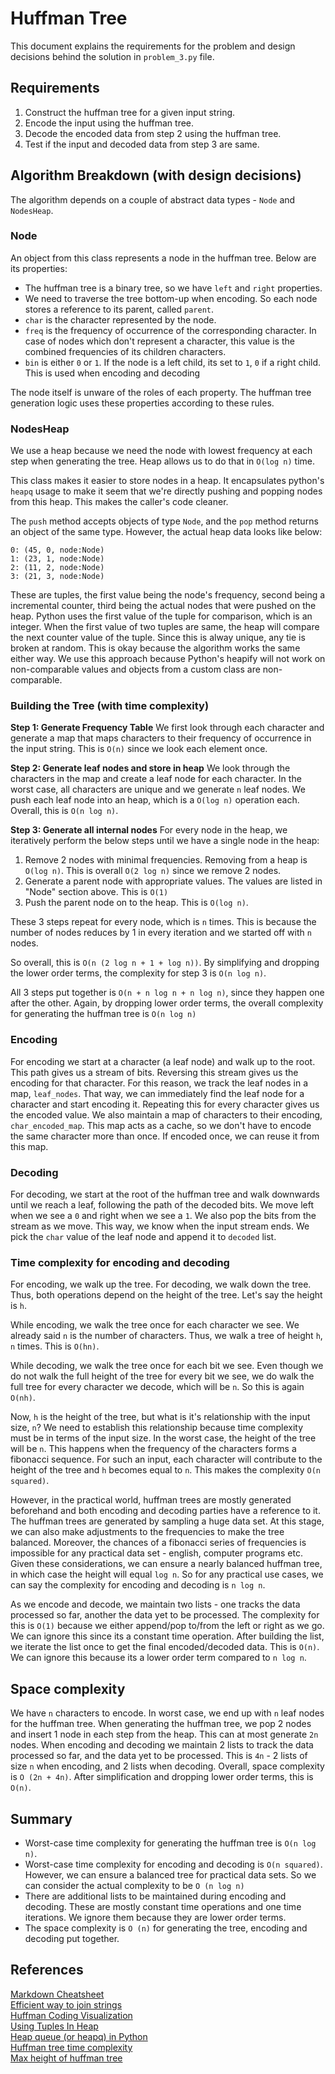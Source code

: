 # Huffman Tree

This document explains the requirements for the problem and design decisions behind the solution in `problem_3.py` file.

## Requirements

1. Construct the huffman tree for a given input string.
2. Encode the input using the huffman tree.
3. Decode the encoded data from step 2 using the huffman tree.
4. Test if the input and decoded data from step 3 are same.

## Algorithm Breakdown (with design decisions)
The algorithm depends on a couple of abstract data types - `Node` and `NodesHeap`.

### Node
An object from this class represents a node in the huffman tree. Below are its properties:
* The huffman tree is a binary tree, so we have `left` and `right` properties.
* We need to traverse the tree bottom-up when encoding. So each node stores a reference to its parent, called `parent`.
* `char` is the character represented by the node.
* `freq` is the frequency of occurrence of the corresponding character. In case of nodes which don't represent a character, this value is the combined frequencies of its children characters.
* `bin` is either `0` or `1`. If the node is a left child, its set to `1`, `0` if a right child. This is used when encoding and decoding

The node itself is unware of the roles of each property. The huffman tree generation logic uses these properties according to these rules.

### NodesHeap
We use a heap because we need the node with lowest frequency at each step when generating the tree. Heap allows us to do that in `O(log n)` time.

This class makes it easier to store nodes in a heap. It encapsulates python's `heapq` usage to make it seem that we're directly pushing and popping nodes from this heap. This makes the caller's code cleaner.

The `push` method accepts objects of type `Node`, and the `pop` method returns an object of the same type. However, the actual heap data looks like below:
```
0: (45, 0, node:Node)
1: (23, 1, node:Node)
2: (11, 2, node:Node)
3: (21, 3, node:Node)
```
These are tuples, the first value being the node's frequency, second being a incremental counter, third being the actual nodes that were pushed on the heap. Python uses the first value of the tuple for comparison, which is an integer. When the first value of two tuples are same, the heap will compare the next counter value of the tuple. Since this is alway unique, any tie is broken at random. This is okay because the algorithm works the same either way. We use this approach because Python's heapify will not work on non-comparable values and objects from a custom class are non-comparable.

### Building the Tree (with time complexity)
**Step 1: Generate Frequency Table** We first look through each character and generate a map that maps characters to their frequency of occurrence in the input string. This is `O(n)` since we look each element once.

**Step 2: Generate leaf nodes and store in heap** We look through the characters in the map and create a leaf node for each character. In the worst case, all characters are unique and we generate `n` leaf nodes. We push each leaf node into an heap, which is a `O(log n)` operation each. Overall, this is `O(n log n)`.

**Step 3: Generate all internal nodes** For every node in the heap, we iteratively perform the below steps until we have a single node in the heap:
1. Remove 2 nodes with minimal frequencies. Removing from a heap is `O(log n)`. This is overall `O(2 log n)` since we remove 2 nodes.
2. Generate a parent node with appropriate values. The values are listed in "Node" section above. This is `O(1)`
3. Push the parent node on to the heap. This is `O(log n)`.

These 3 steps repeat for every node, which is `n` times. This is because the number of nodes reduces by 1 in every iteration and we started off with `n` nodes.

So overall, this is `O(n (2 log n + 1 + log n))`. By simplifying and dropping the lower order terms, the complexity for step 3 is `O(n log n)`.

All 3 steps put together is `O(n + n log n + n log n)`, since they happen one after the other. Again, by dropping lower order terms, the overall complexity for generating the huffman tree is `O(n log n)`

### Encoding

For encoding we start at a character (a leaf node) and walk up to the root. This path gives us a stream of bits. Reversing this stream gives us the encoding for that character. For this reason, we track the leaf nodes in a map, `leaf_nodes`. That way, we can immediately find the leaf node for a character and start encoding it. Repeating this for every character gives us the encoded value. We also maintain a map of characters to their encoding, `char_encoded_map`. This map acts as a cache, so we don't have to encode the same character more than once. If encoded once, we can reuse it from this map.

### Decoding

For decoding, we start at the root of the huffman tree and walk downwards until we reach a leaf, following the path of the decoded bits. We move left when we see a `0` and right when we see a `1`. We also pop the bits from the stream as we move. This way, we know when the input stream ends. We pick the `char` value of the leaf node and append it to `decoded` list.

### Time complexity for encoding and decoding

For encoding, we walk up the tree. For decoding, we walk down the tree. Thus, both operations depend on the height of the tree. Let's say the height is `h`.

While encoding, we walk the tree once for each character we see. We already said `n` is the number of characters. Thus, we walk a tree of height `h`, `n` times. This is `O(hn)`.

While decoding, we walk the tree once for each bit we see. Even though we do not walk the full height of the tree for every bit we see, we do walk the full tree for every character we decode, which will be `n`. So this is again `O(nh)`.

Now, `h` is the height of the tree, but what is it's relationship with the input size, `n`? We need to establish this relationship because time complexity must be in terms of the input size. In the worst case, the height of the tree will be `n`. This happens when the frequency of the characters forms a fibonacci sequence. For such an input, each character will contribute to the height of the tree and `h` becomes equal to `n`. This makes the complexity `O(n squared)`.

However, in the practical world, huffman trees are mostly generated beforehand and both encoding and decoding parties have a reference to it. The huffman trees are generated by sampling a huge data set. At this stage, we can also make adjustments to the frequencies to make the tree balanced. Moreover, the chances of a fibonacci series of frequencies is impossible for any practical data set - english, computer programs etc. Given these considerations, we can ensure a nearly balanced huffman tree, in which case the height will equal `log n`. So for any practical use cases, we can say the complexity for encoding and decoding is `n log n`.

As we encode and decode, we maintain two lists - one tracks the data processed so far, another the data yet to be processed. The complexity for this is `O(1)` because we either append/pop to/from the left or right as we go. We can ignore this since its a constant time operation. After building the list, we iterate the list once to get the final encoded/decoded data. This is `O(n)`. We can ignore this because its a lower order term compared to `n log n`.

## Space complexity
We have `n` characters to encode. In worst case, we end up with `n` leaf nodes for the huffman tree. When generating the huffman tree, we pop 2 nodes and insert 1 node in each step from the heap. This can at most generate `2n` nodes. When encoding and decoding we maintain 2 lists to track the data processed so far, and the data yet to be processed. This is `4n` - 2 lists of size `n` when encoding, and 2 lists when decoding. Overall, space complexity is `O (2n + 4n)`. After simplification and dropping lower order terms, this is `O(n)`.

## Summary
* Worst-case time complexity for generating the huffman tree is `O(n log n)`.
* Worst-case time complexity for encoding and decoding is `O(n squared)`. However, we can ensure a balanced tree for practical data sets. So we can consider the actual complexity to be `O (n log n)`
* There are additional lists to be maintained during encoding and decoding. These are mostly constant time operations and one time iterations. We ignore them because they are lower order terms.
* The space complexity is `O (n)` for generating the tree, encoding and decoding put together.
  
## References
[Markdown Cheatsheet](https://github.com/adam-p/markdown-here/wiki/Markdown-Cheatsheet)  
[Efficient way to join strings](https://stackoverflow.com/a/1316959/5800527)  
[Huffman Coding Visualization](https://people.ok.ubc.ca/ylucet/DS/Huffman.html)  
[Using Tuples In Heap](https://stackoverflow.com/a/8875823/5800527)  
[Heap queue (or heapq) in Python](https://www.tutorialspoint.com/heap-queue-or-heapq-in-python)  
[Huffman tree time complexity](https://www.cs.auckland.ac.nz/software/AlgAnim/huffman.html#:~:text=The%20time%20complexity%20of%20the,iterations%2C%20one%20for%20each%20item.)  
[Max height of huffman tree](https://stackoverflow.com/questions/28767144/huffman-tree-with-max-height-nice-questions)
